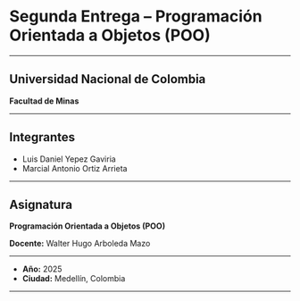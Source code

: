 #  Segunda Entrega – Programación Orientada a Objetos (POO)

***

##  Universidad Nacional de Colombia  
**Facultad de Minas**

***

##  Integrantes

- Luis Daniel Yepez Gaviria  
- Marcial Antonio Ortiz Arrieta

***

##  Asignatura
**Programación Orientada a Objetos (POO)**  

**Docente:** Walter Hugo Arboleda Mazo  

***

- **Año:** 2025  
- **Ciudad:** Medellín, Colombia  

***
